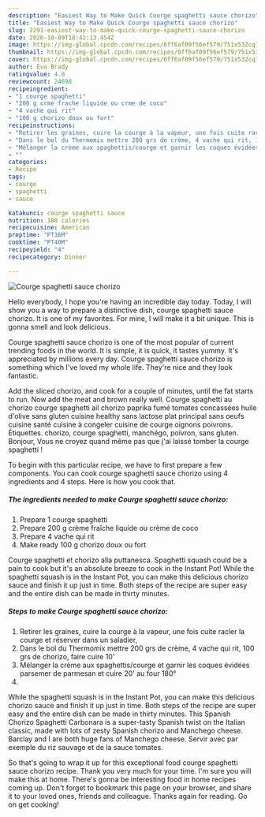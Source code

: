 ```yaml
---
description: "Easiest Way to Make Quick Courge spaghetti sauce chorizo"
title: "Easiest Way to Make Quick Courge spaghetti sauce chorizo"
slug: 2291-easiest-way-to-make-quick-courge-spaghetti-sauce-chorizo
date: 2020-10-09T18:42:13.454Z
image: https://img-global.cpcdn.com/recipes/6ff6af09f56ef579/751x532cq70/courge-spaghetti-sauce-chorizo-photo-principale-de-la-recette.jpg
thumbnail: https://img-global.cpcdn.com/recipes/6ff6af09f56ef579/751x532cq70/courge-spaghetti-sauce-chorizo-photo-principale-de-la-recette.jpg
cover: https://img-global.cpcdn.com/recipes/6ff6af09f56ef579/751x532cq70/courge-spaghetti-sauce-chorizo-photo-principale-de-la-recette.jpg
author: Eva Brady
ratingvalue: 4.8
reviewcount: 24698
recipeingredient:
- "1 courge spaghetti"
- "200 g crme frache liquide ou crme de coco"
- "4 vache qui rit"
- "100 g chorizo doux ou fort"
recipeinstructions:
- "Retirer les graines, cuire la courge à la vapeur, une fois cuite racler la courge et réserver dans un saladier,"
- "Dans le bol du Thermomix mettre 200 grs de crème, 4 vache qui rit, 100 grs de chorizo, faire cuire 10&#39;"
- "Mélanger la crème aux spaghettis/courge et garnir les coques évidées parsemer de parmesan et cuire 20&#39; au four 180°"
- ""
categories:
- Recipe
tags:
- courge
- spaghetti
- sauce

katakunci: courge spaghetti sauce 
nutrition: 180 calories
recipecuisine: American
preptime: "PT36M"
cooktime: "PT40M"
recipeyield: "4"
recipecategory: Dinner

---
```



![Courge spaghetti sauce chorizo](https://img-global.cpcdn.com/recipes/6ff6af09f56ef579/751x532cq70/courge-spaghetti-sauce-chorizo-photo-principale-de-la-recette.jpg)

Hello everybody, I hope you're having an incredible day today. Today, I will show you a way to prepare a distinctive dish, courge spaghetti sauce chorizo. It is one of my favorites. For mine, I will make it a bit unique. This is gonna smell and look delicious.

Courge spaghetti sauce chorizo is one of the most popular of current trending foods in the world. It is simple, it is quick, it tastes yummy. It's appreciated by millions every day. Courge spaghetti sauce chorizo is something which I've loved my whole life. They're nice and they look fantastic.

Add the sliced chorizo, and cook for a couple of minutes, until the fat starts to run. Now add the meat and brown really well. Courge spaghetti au chorizo courge spaghetti ail chorizo paprika fumé tomates concassées huile d&#39;olive sans gluten cuisine healthy sans lactose plat principal sans oeufs cuisine santé cuisine à congeler cuisine de courge oignons poivrons. Étiquettes. chorizo, courge spaghetti, manchégo, poivron, sans gluten. Bonjour, Vous ne croyez quand même pas que j&#39;ai laissé tomber la courge spaghetti !


To begin with this particular recipe, we have to first prepare a few components. You can cook courge spaghetti sauce chorizo using 4 ingredients and 4 steps. Here is how you cook that.

<!--inarticleads1-->

##### The ingredients needed to make Courge spaghetti sauce chorizo:

1. Prepare 1 courge spaghetti
1. Prepare 200 g crème fraîche liquide ou crème de coco
1. Prepare 4 vache qui rit
1. Make ready 100 g chorizo doux ou fort


Courge spaghetti et chorizo alla puttanesca. Spaghetti squash could be a pain to cook but it&#39;s an absolute breeze to cook in the Instant Pot! While the spaghetti squash is in the Instant Pot, you can make this delicious chorizo sauce and finish it up just in time. Both steps of the recipe are super easy and the entire dish can be made in thirty minutes. 

<!--inarticleads2-->

##### Steps to make Courge spaghetti sauce chorizo:

1. Retirer les graines, cuire la courge à la vapeur, une fois cuite racler la courge et réserver dans un saladier,
1. Dans le bol du Thermomix mettre 200 grs de crème, 4 vache qui rit, 100 grs de chorizo, faire cuire 10&#39;
1. Mélanger la crème aux spaghettis/courge et garnir les coques évidées parsemer de parmesan et cuire 20&#39; au four 180°
1. 


While the spaghetti squash is in the Instant Pot, you can make this delicious chorizo sauce and finish it up just in time. Both steps of the recipe are super easy and the entire dish can be made in thirty minutes. This Spanish Chorizo Spaghetti Carbonara is a super-tasty Spanish twist on the Italian classic, made with lots of zesty Spanish chorizo and Manchego cheese. Barclay and I are both huge fans of Manchego cheese. Servir avec par exemple du riz sauvage et de la sauce tomates. 

So that's going to wrap it up for this exceptional food courge spaghetti sauce chorizo recipe. Thank you very much for your time. I'm sure you will make this at home. There's gonna be interesting food in home recipes coming up. Don't forget to bookmark this page on your browser, and share it to your loved ones, friends and colleague. Thanks again for reading. Go on get cooking!
